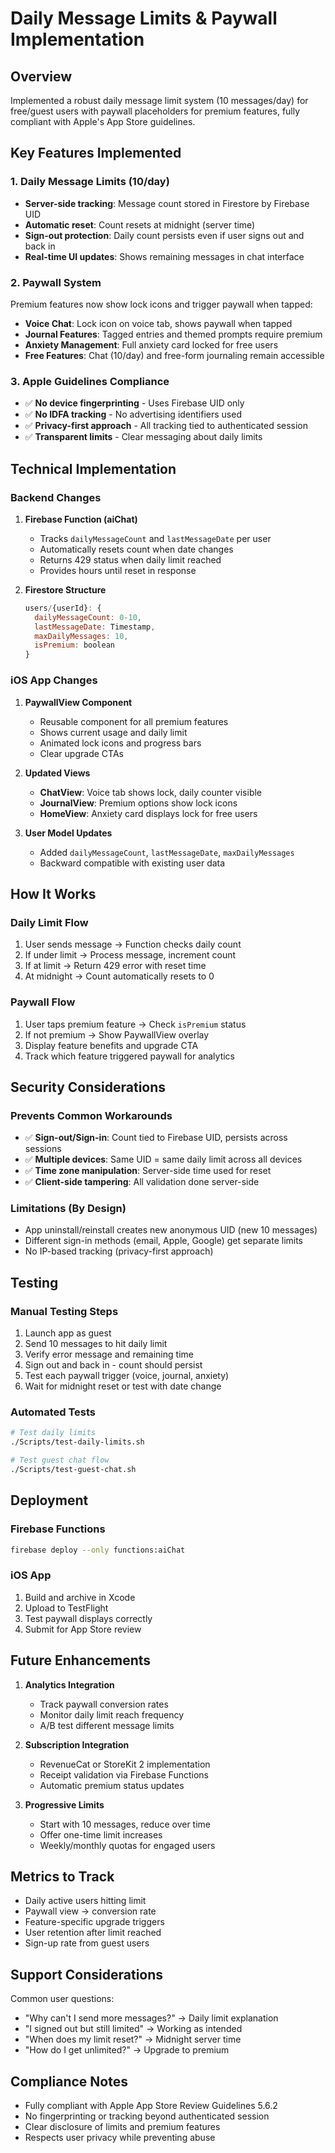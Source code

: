 # Daily Message Limits & Paywall Implementation

## Overview
Implemented a robust daily message limit system (10 messages/day) for free/guest users with paywall placeholders for premium features, fully compliant with Apple's App Store guidelines.

## Key Features Implemented

### 1. Daily Message Limits (10/day)
- **Server-side tracking**: Message count stored in Firestore by Firebase UID
- **Automatic reset**: Count resets at midnight (server time)
- **Sign-out protection**: Daily count persists even if user signs out and back in
- **Real-time UI updates**: Shows remaining messages in chat interface

### 2. Paywall System
Premium features now show lock icons and trigger paywall when tapped:
- **Voice Chat**: Lock icon on voice tab, shows paywall when tapped
- **Journal Features**: Tagged entries and themed prompts require premium
- **Anxiety Management**: Full anxiety card locked for free users
- **Free Features**: Chat (10/day) and free-form journaling remain accessible

### 3. Apple Guidelines Compliance
- ✅ **No device fingerprinting** - Uses Firebase UID only
- ✅ **No IDFA tracking** - No advertising identifiers used
- ✅ **Privacy-first approach** - All tracking tied to authenticated session
- ✅ **Transparent limits** - Clear messaging about daily limits

## Technical Implementation

### Backend Changes
1. **Firebase Function (aiChat)**
   - Tracks `dailyMessageCount` and `lastMessageDate` per user
   - Automatically resets count when date changes
   - Returns 429 status when daily limit reached
   - Provides hours until reset in response

2. **Firestore Structure**
   ```javascript
   users/{userId}: {
     dailyMessageCount: 0-10,
     lastMessageDate: Timestamp,
     maxDailyMessages: 10,
     isPremium: boolean
   }
   ```

### iOS App Changes
1. **PaywallView Component**
   - Reusable component for all premium features
   - Shows current usage and daily limit
   - Animated lock icons and progress bars
   - Clear upgrade CTAs

2. **Updated Views**
   - **ChatView**: Voice tab shows lock, daily counter visible
   - **JournalView**: Premium options show lock icons
   - **HomeView**: Anxiety card displays lock for free users

3. **User Model Updates**
   - Added `dailyMessageCount`, `lastMessageDate`, `maxDailyMessages`
   - Backward compatible with existing user data

## How It Works

### Daily Limit Flow
1. User sends message → Function checks daily count
2. If under limit → Process message, increment count
3. If at limit → Return 429 error with reset time
4. At midnight → Count automatically resets to 0

### Paywall Flow
1. User taps premium feature → Check `isPremium` status
2. If not premium → Show PaywallView overlay
3. Display feature benefits and upgrade CTA
4. Track which feature triggered paywall for analytics

## Security Considerations

### Prevents Common Workarounds
- ✅ **Sign-out/Sign-in**: Count tied to Firebase UID, persists across sessions
- ✅ **Multiple devices**: Same UID = same daily limit across all devices
- ✅ **Time zone manipulation**: Server-side time used for reset
- ✅ **Client-side tampering**: All validation done server-side

### Limitations (By Design)
- App uninstall/reinstall creates new anonymous UID (new 10 messages)
- Different sign-in methods (email, Apple, Google) get separate limits
- No IP-based tracking (privacy-first approach)

## Testing

### Manual Testing Steps
1. Launch app as guest
2. Send 10 messages to hit daily limit
3. Verify error message and remaining time
4. Sign out and back in - count should persist
5. Test each paywall trigger (voice, journal, anxiety)
6. Wait for midnight reset or test with date change

### Automated Tests
```bash
# Test daily limits
./Scripts/test-daily-limits.sh

# Test guest chat flow
./Scripts/test-guest-chat.sh
```

## Deployment

### Firebase Functions
```bash
firebase deploy --only functions:aiChat
```

### iOS App
1. Build and archive in Xcode
2. Upload to TestFlight
3. Test paywall displays correctly
4. Submit for App Store review

## Future Enhancements

1. **Analytics Integration**
   - Track paywall conversion rates
   - Monitor daily limit reach frequency
   - A/B test different message limits

2. **Subscription Integration**
   - RevenueCat or StoreKit 2 implementation
   - Receipt validation via Firebase Functions
   - Automatic premium status updates

3. **Progressive Limits**
   - Start with 10 messages, reduce over time
   - Offer one-time limit increases
   - Weekly/monthly quotas for engaged users

## Metrics to Track

- Daily active users hitting limit
- Paywall view → conversion rate
- Feature-specific upgrade triggers
- User retention after limit reached
- Sign-up rate from guest users

## Support Considerations

Common user questions:
- "Why can't I send more messages?" → Daily limit explanation
- "I signed out but still limited" → Working as intended
- "When does my limit reset?" → Midnight server time
- "How do I get unlimited?" → Upgrade to premium

## Compliance Notes

- Fully compliant with Apple App Store Review Guidelines 5.6.2
- No fingerprinting or tracking beyond authenticated session
- Clear disclosure of limits and premium features
- Respects user privacy while preventing abuse